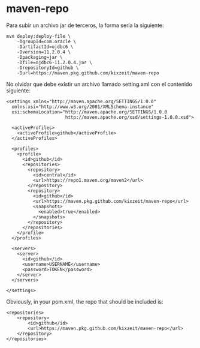 # maven-repo
Para subir un archivo jar de terceros, la forma sería la siguiente:

```
mvn deploy:deploy-file \
    -DgroupId=com.oracle \
    -DartifactId=ojdbc6 \
    -Dversion=11.2.0.4 \
    -Dpackaging=jar \
    -Dfile=ojdbc6-11.2.0.4.jar \
    -DrepositoryId=github \
    -Durl=https://maven.pkg.github.com/kixzeit/maven-repo
```

No olvidar que debe existir un archivo llamado setting.xml con el contenido siguiente:

```
<settings xmlns="http://maven.apache.org/SETTINGS/1.0.0"
  xmlns:xsi="http://www.w3.org/2001/XMLSchema-instance"
  xsi:schemaLocation="http://maven.apache.org/SETTINGS/1.0.0
                      http://maven.apache.org/xsd/settings-1.0.0.xsd">

  <activeProfiles>
    <activeProfile>github</activeProfile>
  </activeProfiles>

  <profiles>
    <profile>
      <id>github</id>
      <repositories>
        <repository>
          <id>central</id>
          <url>https://repo1.maven.org/maven2</url>
        </repository>
        <repository>
          <id>github</id>
          <url>https://maven.pkg.github.com/kixzeit/maven-repo</url>
          <snapshots>
            <enabled>true</enabled>
          </snapshots>
        </repository>
      </repositories>
    </profile>
  </profiles>

  <servers>
    <server>
      <id>github</id>
      <username>USERNAME</username>
      <password>TOKEN</password>
    </server>
  </servers>
    
</settings>
```
Obviously, in your pom.xml, the repo that should be included is:

```
<repositories>
    <repository>
        <id>github</id>
        <url>https://maven.pkg.github.com/kixzeit/maven-repo</url>
    </repository>
</repositories>
```
